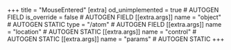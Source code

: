 +++
title = "MouseEntered"
[extra]
od_unimplemented = true # AUTOGEN FIELD
is_override = false # AUTOGEN FIELD
[[extra.args]]
name = "object" # AUTOGEN STATIC
type = "/atom" # AUTOGEN FIELD
[[extra.args]]
name = "location" # AUTOGEN STATIC
[[extra.args]]
name = "control" # AUTOGEN STATIC
[[extra.args]]
name = "params" # AUTOGEN STATIC
+++